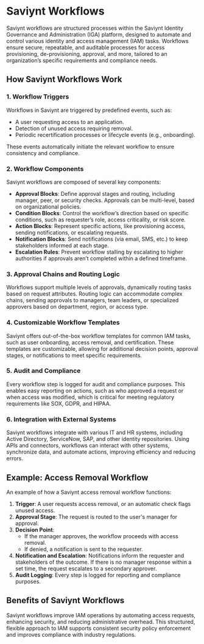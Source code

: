 # Saviynt Workflows

Saviynt workflows are structured processes within the Saviynt Identity Governance and Administration (IGA) platform, designed to automate and control various identity and access management (IAM) tasks. Workflows ensure secure, repeatable, and auditable processes for access provisioning, de-provisioning, approval, and more, tailored to an organization’s specific requirements and compliance needs.

## How Saviynt Workflows Work

### 1. Workflow Triggers
Workflows in Saviynt are triggered by predefined events, such as:
   - A user requesting access to an application.
   - Detection of unused access requiring removal.
   - Periodic recertification processes or lifecycle events (e.g., onboarding).

These events automatically initiate the relevant workflow to ensure consistency and compliance.

### 2. Workflow Components
Saviynt workflows are composed of several key components:

   - **Approval Blocks**: Define approval stages and routing, including manager, peer, or security checks. Approvals can be multi-level, based on organizational policies.
   - **Condition Blocks**: Control the workflow’s direction based on specific conditions, such as requester’s role, access criticality, or risk score.
   - **Action Blocks**: Represent specific actions, like provisioning access, sending notifications, or escalating requests.
   - **Notification Blocks**: Send notifications (via email, SMS, etc.) to keep stakeholders informed at each stage.
   - **Escalation Rules**: Prevent workflow stalling by escalating to higher authorities if approvals aren’t completed within a defined timeframe.

### 3. Approval Chains and Routing Logic
Workflows support multiple levels of approvals, dynamically routing tasks based on request attributes. Routing logic can accommodate complex chains, sending approvals to managers, team leaders, or specialized approvers based on department, region, or access type.

### 4. Customizable Workflow Templates
Saviynt offers out-of-the-box workflow templates for common IAM tasks, such as user onboarding, access removal, and certification. These templates are customizable, allowing for additional decision points, approval stages, or notifications to meet specific requirements.

### 5. Audit and Compliance
Every workflow step is logged for audit and compliance purposes. This enables easy reporting on actions, such as who approved a request or when access was modified, which is critical for meeting regulatory requirements like SOX, GDPR, and HIPAA.

### 6. Integration with External Systems
Saviynt workflows integrate with various IT and HR systems, including Active Directory, ServiceNow, SAP, and other identity repositories. Using APIs and connectors, workflows can interact with other systems, synchronize data, and automate actions, improving efficiency and reducing errors.

## Example: Access Removal Workflow

An example of how a Saviynt access removal workflow functions:

1. **Trigger**: A user requests access removal, or an automatic check flags unused access.
2. **Approval Stage**: The request is routed to the user's manager for approval.
3. **Decision Point**:
   - If the manager approves, the workflow proceeds with access removal.
   - If denied, a notification is sent to the requester.
4. **Notification and Escalation**: Notifications inform the requester and stakeholders of the outcome. If there is no manager response within a set time, the request escalates to a secondary approver.
5. **Audit Logging**: Every step is logged for reporting and compliance purposes.

## Benefits of Saviynt Workflows
Saviynt workflows improve IAM operations by automating access requests, enhancing security, and reducing administrative overhead. This structured, flexible approach to IAM supports consistent security policy enforcement and improves compliance with industry regulations.

